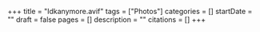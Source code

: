 +++
title = "Idkanymore.avif"
tags = ["Photos"]
categories = []
startDate = ""
draft = false
pages = []
description = ""
citations = []
+++
